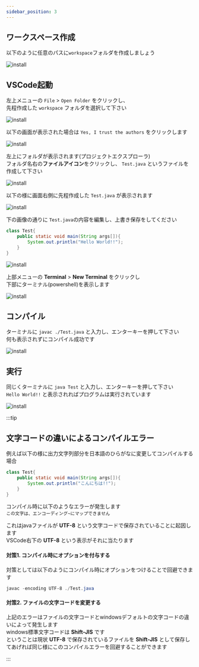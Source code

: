 ```yaml
---
sidebar_position: 3
---
```


## ワークスペース作成

以下のように任意のパスに`workspace`フォルダを作成しましょう  

![install](./img/javasample/vscode9.png)

## VSCode起動

左上メニューの `File` > `Open Folder` をクリックし、  
先程作成した `workspace` フォルダを選択して下さい  

![install](./img/javasample/vscode10.png)

以下の画面が表示された場合は `Yes, I trust the authors` をクリックします  

![install](./img/javasample/vscode11.png)

左上にフォルダが表示されます(プロジェクトエクスプローラ)  
フォルダ名右の**ファイルアイコン**をクリックし、 `Test.java` というファイルを作成して下さい

![install](./img/javasample/vscode12.png)

以下の様に画面右側に先程作成した `Test.java` が表示されます  


![install](./img/javasample/vscode13.png)

下の画像の通りに `Test.java`の内容を編集し、上書き保存をしてください

```Java showLineNumbers
class Test{
    public static void main(String args[]){
        System.out.println("Hello World!!");
    }
}
```

![install](./img/javasample/vscode14.png)

上部メニューの **Terminal** > **New Terminal** をクリックし  
下部にターミナル(powershell)を表示します

![install](./img/javasample/vscode15.png)

## コンパイル

ターミナルに `javac ./Test.java` と入力し、エンターキーを押して下さい  
何も表示されずにコンパイル成功です

![install](./img/javasample/vscode16.png)

## 実行

同じくターミナルに `java Test` と入力し、エンターキーを押して下さい  
`Hello World!!` と表示されればプログラムは実行されています

![install](./img/javasample/vscode17.png)



:::tip

## 文字コードの違いによるコンパイルエラー

例えば以下の様に出力文字列部分を日本語のひらがなに変更してコンパイルする場合

```Java showLineNumbers
class Test{
    public static void main(String args[]){
        System.out.println("こんにちは!!");
    }
}
```

コンパイル時に以下のようなエラーが発生します  
`この文字は、エンコーディング~にマップできません`


これはjavaファイルが **UTF-8** という文字コードで保存されていることに起因します  
VSCode右下の **UTF-8** という表示がそれに当たります  

#### 対策1. コンパイル時にオプションを付与する

対策としては以下のようにコンパイル時にオプションをつけることで回避できます
```powershell
javac -encoding UTF-8 ./Test.java
```

#### 対策2. ファイルの文字コードを変更する
上記のエラーはファイルの文字コードとwindowsデフォルトの文字コードの違いによって発生します  
windows標準文字コードは **Shift-JIS** です  
ということは現状 **UTF-8** で保存されているファイルを **Shift-JIS** として保存してあげれば同じ様にこのコンパイルエラーを回避することができます  


:::
